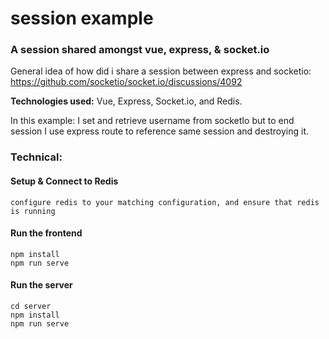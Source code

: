 # session example
### A session shared amongst vue, express, & socket.io

General idea of how did i share a session between express and socketio: https://github.com/socketio/socket.io/discussions/4092

**Technologies used:** Vue, Express, Socket.io, and Redis.

In this example: I set and retrieve username from socketIo but to end session I use express route to reference same session and destroying it.


### Technical: 

#### Setup & Connect to Redis
```configure redis to your matching configuration, and ensure that redis is running```

#### Run the frontend
```
npm install
npm run serve
```

#### Run the server

```
cd server
npm install
npm run serve
```
